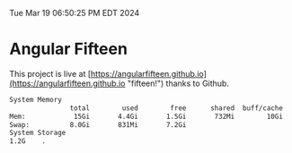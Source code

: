 Tue Mar 19 06:50:25 PM EDT 2024

# Angular Fifteen


This project is live at [https://angularfifteen.github.io](https://angularfifteen.github.io "fifteen!") thanks to Github.

```bash
System Memory
               total        used        free      shared  buff/cache   available
Mem:            15Gi       4.4Gi       1.5Gi       732Mi        10Gi        10Gi
Swap:          8.0Gi       831Mi       7.2Gi
System Storage
1.2G	.
```
